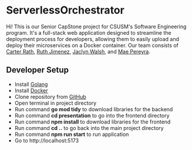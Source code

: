# ServerlessOrchestrator

Hi! This is our Senior CapStone project for CSUSM's Software Engineering program. It's a full-stack web application designed to streamline the deployment process for developers, allowing them to easily upload and deploy their microservices on a Docker container. Our team consists of [Carter Rath](https://www.linkedin.com/in/carter-rath/), [Ruth Jimenez](https://www.linkedin.com/in/ruth-jimenez-4826651a8/), [Jaclyn Walsh](https://www.linkedin.com/in/jaclynewalsh/), and [Mae Pereyra](https://www.linkedin.com/in/macariamae/).

## Developer Setup

- Install [Golang](https://go.dev/doc/install)
- Install [Docker](https://docs.docker.com/engine/install/)
- Clone repository from [GitHub](https://github.com/carterrath/ServerlessOrchestrator.git)
- Open terminal in project directory
- Run command **go mod tidy** to download libraries for the backend
- Run command **cd presentation** to go into the frontend directory
- Run command **npm install** to download libraries for the frontend
- Run command **cd ..** to go back into the main project directory
- Run command **npm run start** to run application
- Go to http://localhost:5173
